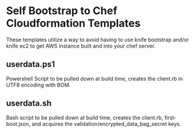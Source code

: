 # Self Bootstrap to Chef Cloudformation Templates

These templates utilize a way to avoid having to use knife bootstrap and/or knife ec2 to get AWS instance built and into your chef server.

## userdata.ps1

Powershell Script to be pulled down at build time, creates the client.rb in UTF8 encoding with BOM.

## userdata.sh

Bash script to be pulled down at build time, creates the client.rb, first-boot.json, and acquires the validation/encrypted_data_bag_secret keys.
